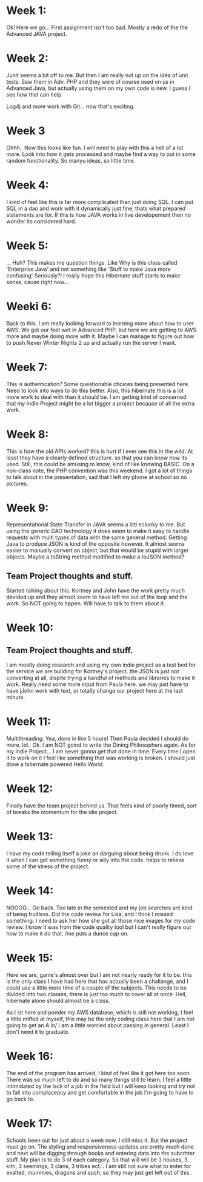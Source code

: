 # Week 1:
Ok!  Here we go...  First assignment isn't too bad.  Mostly a redo of the the Advanced JAVA project.

# Week 2: 
Junit seems a bit off to me.  But then I am really not up on the idea of unit tests.  Saw them in Adv. PHP and they were of course used on us in Advanced Java, but actually using them on my own code is new.  I guess I see how that can help.

Log4j and more work with Git...  now that's exciting.

# Week 3
Ohhh..  Now this looks like fun.  I will need to play with this a hell of a lot more.  Look into how it gets processed and maybe find a way to put in some random functionality.  So manyu ideas, so little time.

# Week 4: 
I kind of feel like this is far more complicated than just doing SQL.  I can put SQL in a dao and work with it dynamically just fine, thats what prepared statements are for.  If this is how JAVA works in live developement then no wonder its considered hard.

# Week 5: 
... Huh?  This makes me question things.  Like Why is this class called 'Enterprise Java' and not something like 'Stuff to make Java more confusing'  Seriously?!  I really hope this Hibernate stuff starts to make sense, cause right now...

# Weeki 6:
Back to this.  I am really looking forward to learning more about how to user AWS.  We got our feet wet in Advanced PHP, but here we are getting to AWS more and maybe doing more with it.  Maybe I can manage to figure out how to push Never Winter Nights 2 up and actually run the server I want.

# Week 7: 
This is authentication?  Some questionable choices being presented here.  Need to look into ways to do this better.  Also, this hibernate this is a lot more work to deal with than it should be.  I am getting kind of concerned that my Indie Project might be a lot bigger a project because of all the extra work.

# Week 8: 
This is how the old APIs worked?  this is hurt if I ever see this in the wild.  At least they have a clearly defined structure. so that you can know how its used.  Still, this could be amusing to know, kind of like knowing BASIC.  On a non-class note, the PHP convention was this weekend.  I got a lot of things to talk about in the presentation, sad that I left my phone at school so no pictures.

# Week 9:
Representational State Transfer in JAVA seems a littl eclunky to me.  But using the generic DAO technology  it does seem to make it easy to handle requests with multi types of data with the same general method.  Getting Java to produce JSON is kind of the opposite however.  It almost seems easier to manually convert an object, but that would be stupid with larger objects.  Maybe a toString method modified to make a toJSON method?

## Team Project thoughts and stuff.
Started talking about this.  Kortney and John have the work pretty much devided up and they almsot seem to have left me out of the loop and the work.  So NOT going to hppen.  Will have to talk to them about it.

# Week 10:
## Team Project thoughts and stuff.
I am mostly doing research and using my own indie project as a test bed for the service we are building for Kortney's project.  the JSON is just not converting at all, dispite trying a handful of methods and libraries to make it work.  Really need some more input from Paula here.  we may just have to have jJohn work with text, or totally change our project here at the last minute.

# Week 11:
Multithreading. Yea,  done in like 5 hours!  Then Paula decided I should do more. lol..  Ok.  I am NOT goind to write the Dining Philosophers again.  As for my Indie Project... I am never gonna get that done in time.  Every time I open it to work on it I feel like something that was working is broken.  I should just done a hibernate powered Hello World.

# Week 12: 
Finally have the team project behind us.  That feels kind of poorly timed, sort of breaks the momentum for the idie project.

# Week 13:
I have my code telling itself a joke an darguing about being drunk.  I do love it when I can get something funny or silly into the code.  helps to relieve some of the stress of the project.

# Week 14: 
NOOOO...  Go back.  Too late in the semested and my job searches are kind of being fruitless.  Did the code review for Lisa, and I think I missed something.  I need to ask her how she got all those nice images for my code review.  I know it was from the code quality tool but I can't really figure out how to make it do that.  /me puts a dunce cap on.

# Week 15:
Here we are, game's almost over but I am not nearly ready for it to be.  this is the only class I have had here that has actually been a challange, and I could use a little more time of a couple of the subjects.  This needs to be divided into two classes, there is just too much to cover all at once.  Hell, hibernate alone should almost be a class. 

As I sit here and ponder my AWS database, which is still not working, I feel a little miffed at myself, this may be the only coding class here that I am not going to get an A in/  I am a little worried about passing in general.  Least I don't need it to graduate.

# Week 16: 
The end of the program has arrived,  I kind of feel like it got here too soon.  There was so much left to do and so many things still to learn.  I feel a little intimidated by the lack of a job in the field but i will keep looking and try not to fall into complacency and get comfortable in the job I'm going to have to go back to.

# Week 17:
Schools been out for just about a week now, I still miss it.  But the project must go on.  The styling and responsiveness updates are pretty much done and next will be digging through books and entering data into the subcritter stuff.  My plan is to do 3 of each category.  So that will will be 3 houses, 3 kith, 3 seemings, 3 clans, 3 tribes ect...  I am still not sure what to enter for exalted, mummies, dragons and such, so they may just get left out of this. 